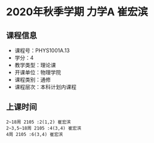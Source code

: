 # 2020年秋季学期 力学A 崔宏滨






## 课程信息

- 课程号：PHYS1001A.13
- 学分：4
- 教学类型：理论课
- 开课单位：物理学院
- 课程类别：通修
- 课程层次：本科计划内课程

## 上课时间

```
2~18周 2105 :2(1,2) 崔宏滨
2~3,5~18周 2105 :4(3,4) 崔宏滨
4周 2105 :6(3,4) 崔宏滨
```

